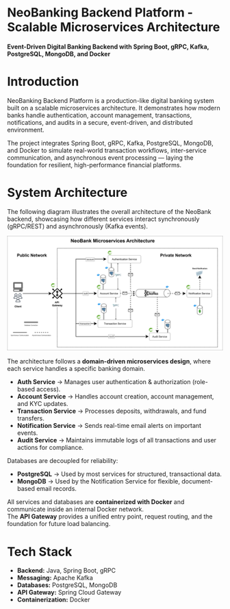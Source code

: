 # NeoBanking Backend Platform - Scalable Microservices Architecture
#### Event-Driven Digital Banking Backend with Spring Boot, gRPC, Kafka, PostgreSQL, MongoDB, and Docker


# Introduction

NeoBanking Backend Platform is a production-like digital banking system built on a scalable microservices architecture. It demonstrates how modern banks handle authentication, account management, transactions, notifications, and audits in a secure, event-driven, and distributed environment.

The project integrates Spring Boot, gRPC, Kafka, PostgreSQL, MongoDB, and Docker to simulate real-world transaction workflows, inter-service communication, and asynchronous event processing — laying the foundation for resilient, high-performance financial platforms.


# System Architecture

The following diagram illustrates the overall architecture of the NeoBank backend, showcasing how different services interact synchronously (gRPC/REST) and asynchronously (Kafka events).

![Neobank System Architecture](https://github.com/AyushVarshney1/NeoBanking-Backend-Platform/blob/cba46f871304ee295eed91986a40f6f9ffc1f669/Neobank%20Final%20Architecture%20Diagram.png)


The architecture follows a **domain-driven microservices design**, where each service handles a specific banking domain.  
- **Auth Service** → Manages user authentication & authorization (role-based access).  
- **Account Service** → Handles account creation, account management, and KYC updates.  
- **Transaction Service** → Processes deposits, withdrawals, and fund transfers.  
- **Notification Service** → Sends real-time email alerts on important events.  
- **Audit Service** → Maintains immutable logs of all transactions and user actions for compliance.  

Databases are decoupled for reliability:  
- **PostgreSQL** → Used by most services for structured, transactional data.  
- **MongoDB** → Used by the Notification Service for flexible, document-based email records.  

All services and databases are **containerized with Docker** and communicate inside an internal Docker network.  
The **API Gateway** provides a unified entry point, request routing, and the foundation for future load balancing.  


# Tech Stack
- **Backend:** Java, Spring Boot, gRPC
- **Messaging:** Apache Kafka
- **Databases:** PostgreSQL, MongoDB
- **API Gateway:** Spring Cloud Gateway
- **Containerization:** Docker


